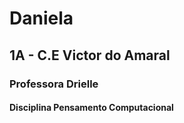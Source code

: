 # Daniela
## 1A - C.E Victor do Amaral
### Professora Drielle
#### Disciplina Pensamento Computacional
#####
